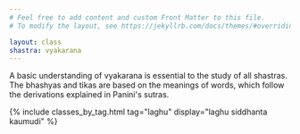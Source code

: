 ```yaml
---
# Feel free to add content and custom Front Matter to this file.
# To modify the layout, see https://jekyllrb.com/docs/themes/#overriding-theme-defaults

layout: class
shastra: vyakarana
---
```


<div class="page-description">
A basic understanding of vyakarana is essential to the study of all shastras. The bhashyas and tikas
are based on the meanings of words, which follow the derivations explained in Panini's sutras.
</div>

{% include classes_by_tag.html tag="laghu" display="laghu siddhanta kaumudi" %}
